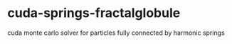 # cuda-springs-fractalglobule

cuda monte carlo solver for particles fully connected by harmonic springs
